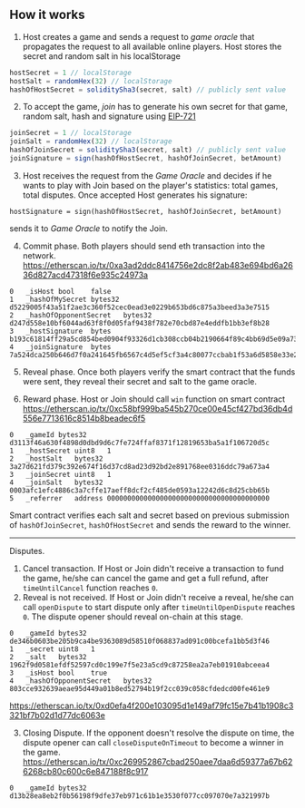 ## How it works
1. Host creates a game and sends a request to *game oracle* that propagates the request to all available online players.
Host stores the secret and random salt in his localStorage
```js
hostSecret = 1 // localStorage
hostSalt = randomHex(32) // localStorage
hashOfHostSecret = soliditySha3(secret, salt) // publicly sent value
```

2. To accept the game, *join* has to generate his own secret for that game, random salt, hash and signature using [EIP-721](https://github.com/ethereum/EIPs/blob/master/EIPS/eip-712.md)
```js
joinSecret = 1 // localStorage
joinSalt = randomHex(32) // localStorage
hashOfJoinSecret = soliditySha3(secret, salt) // publicly sent value
joinSignature = sign(hashOfHostSecret, hashOfJoinSecret, betAmount)
```

3. Host receives the request from the *Game Oracle* and decides if he wants to play with Join based on the player's statistics:
total games, total disputes.
Once accepted Host generates his signature:
```
hostSignature = sign(hashOfHostSecret, hashOfJoinSecret, betAmount)
```
sends it to *Game Oracle* to notify the Join.

4. Commit phase. Both players should send eth transaction into the network.
https://etherscan.io/tx/0xa3ad2ddc8414756e2dc8f2ab483e694bd6a2636d827acd47318f6e935c24973a
```
0	_isHost	bool	false
1	_hashOfMySecret	bytes32	d5229005f43a51f2ae3c360f52cec0ead3e0229b653bd6c875a3beed3a3e7515
2	_hashOfOpponentSecret	bytes32	d247d558e10bf6044ad63f8f0d05faf9438f782e70cbd87e4eddfb1bb3ef8b28
3	_hostSignature	bytes	b193c61814ff29a5cd854bed0904f93326d1cb308ccb04b2190664f89c4bb69d5e09a73c8d26586f56b31c73720779c298e4191184dad57d984c58dd7d6e2fa51c
4	_joinSignature	bytes	7a524dca250b646d7f0a241645fb6567c4d5ef5cf3a4c80077ccbab1f53a6d5858e33e265df1d0f390238a7fa058a7eb5e2ba34e08c37103c606707b01c37e361b
```

5. Reveal phase. Once both players verify the smart contract that the funds were sent, 
they reveal their secret and salt to the game oracle.

6. Reward phase. Host or Join should call `win` function on smart contract 
https://etherscan.io/tx/0xc58bf999ba545b270ce00e45cf427bd36db4d556e7713616c8514b8beadec6f5
```
0	_gameId	bytes32	d3113f46a630f4898d0dbd9d6c7fe724ffaf8371f12819653ba5a1f106720d5c
1	_hostSecret	uint8	1
2	_hostSalt	bytes32	3a27d621fd379c392e674f16d37cd8ad23d92bd2e891768ee0316ddc79a673a4
3	_joinSecret	uint8	1
4	_joinSalt	bytes32	0003afc1efc4886c3a7cffe17aeff8dcf2cf485de0593a12242d6c8d25cbb65b
5	_referrer	address	0000000000000000000000000000000000000000
```
Smart contract verifies each salt and secret based on previous submission of `hashOfJoinSecret`, `hashOfHostSecret` and
sends the reward to the winner.

-----
Disputes.
1. Cancel transaction. If Host or Join didn't receive a transaction to fund the game, he/she can cancel the game and get a full refund,
after `timeUntilCancel` function reaches `0`.
2. Reveal is not received. If Host or Join didn't receive a reveal, he/she can call `openDispute` to start dispute only
after `timeUntilOpenDispute` reaches `0`. The dispute opener should reveal on-chain at this stage.
```
0	_gameId	bytes32	de346b0603be205b9ca4be9363089d58510f068837ad091c00bcefa1bb5d3f46
1	_secret	uint8	1
2	_salt	bytes32	1962f9d0581efdf52597cd0c199e7f5e23a5cd9c87258ea2a7eb01910abceea4
3	_isHost	bool	true
4	_hashOfOpponentSecret	bytes32	803cce932639aeae95d449a01b8ed52794b19f2cc039c058cfdedcd00fe461e9
```
https://etherscan.io/tx/0xd0efa4f200e103095d1e149af79fc15e7b41b1908c3321bf7b02d1d77dc6063e

3. Closing Dispute. If the opponent doesn't resolve the dispute on time, the dispute opener can call `closeDisputeOnTimeout` 
to become a winner in the game. 
https://etherscan.io/tx/0xc269952867cbad250aee7daa6d59377a67b626268cb80c600c6e847188f8c917
```
0	_gameId	bytes32	d13b28ea8eb2f0b56198f9dfe37eb971c61b1e3530f077cc097070e7a321997b
```
